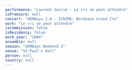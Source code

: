 ```yaml
---
performance: "Laurent Soulié - Le cri ne peut attendre"
isPremiere: null
concert: "GEMDays 2.8 - SCRIME: Bordeaux Grand Cru"
work: "Le cri ne peut attendre"
isCommission: false
isResidency: false
work_year: "2004"
ensemble: null
season: "GEMDays Weekend 2"
venue: "St-Paul's Hall"
person: null
country: null
---
```


